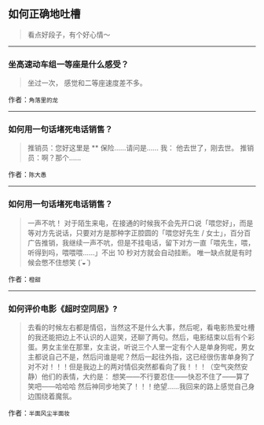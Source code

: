 ## 如何正确地吐槽

> 看点好段子，有个好心情～


 
---

### 坐高速动车组一等座是什么感受？

> 坐过一次，
> 感觉和二等座速度差不多。


作者：`角落里的龙`

---

### 如何用一句话堵死电话销售？

> 推销员：您好这里是 ** 保险……请问是……
> 我： 他去世了，刚去世。
> 推销员：啊？那个……


作者：`陈大愚`

---

### 如何用一句话堵死电话销售？

> 一声不吭！
> 对于陌生来电，在接通的时候我不会先开口说「喂您好」，而是等对方先说话，只要对方是那种字正腔圆的「喂您好先生 / 女士」，百分百广告推销，我继续一声不吭，但是不挂电话，留下对方一直「喂先生，喂，听得到吗，喂喂喂……」不出 10 秒对方就会自动挂断。
> 唯一缺点就是有时候会憋不住想笑 (*´◒`*)


作者：`橙甜`

---

### 如何评价电影《超时空同居》?

> 去看的时候左右都是情侣，当然这不是什么大事，然后呢，看电影热爱吐槽的我还能把边上不认识的人逗笑，还聊了两句。然后，电影结束以后有个彩蛋。男女主坐在那里，女主说，听说三个人里一定有个人是单身狗呢，男女主都说自己不是，然后问谁是呢？然后一起往外指，这已经很伤害单身狗了对不对！！！但是我边上的两对情侣突然都看向了我！！！（空气突然安静）他们的表情，大约是：
> 想笑——不行要忍住——快忍不住了——算了笑吧——哈哈哈
> 然后神同步地笑了！！！绝望……我回来的路上感觉自己身边围绕着魔氛。


作者：`半面风尘半面妆`